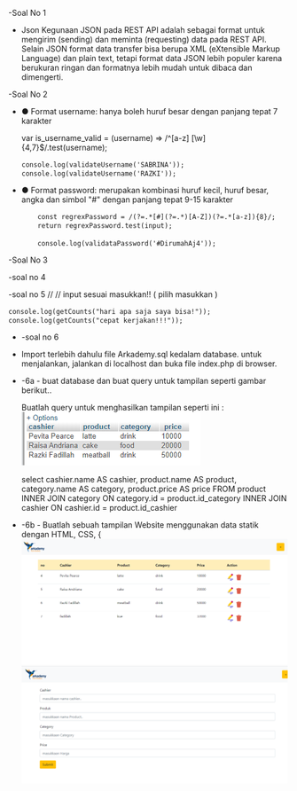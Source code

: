  -Soal No 1
  * Json
    Kegunaan JSON pada REST API adalah sebagai format untuk mengirim (sending) dan meminta     (requesting) data pada REST API. Selain JSON format data transfer bisa berupa XML (eXtensible Markup Language) dan plain text, tetapi format data JSON lebih populer karena berukuran ringan dan formatnya lebih mudah untuk dibaca dan dimengerti.

-Soal No 2

  * ● Format username: hanya boleh huruf besar dengan panjang tepat 7 karakter

      var is_username_valid = (username) => /^[a-z] [\w] {4,7}$/.test(username);

		console.log(validateUsername('SABRINA'));
  		console.log(validateUsername('RAZKI'));


* ● Format password: merupakan kombinasi huruf kecil, huruf besar, angka dan
    simbol "#" dengan panjang tepat 9-15 karakter         


          const regrexPassword = /(?=.*[#](?=.*)[A-Z])(?=.*[a-z]){8}/;
    	  return regrexPassword.test(input);

  		  console.log(validataPassword('#DirumahAj4'));

-Soal No 3
   
-soal no 4

-soal no 5
	// // input sesuai masukkan!! ( pilih masukkan )


	console.log(getCounts("hari apa saja saya bisa!")); 
	console.log(getCounts("cepat kerjakan!!!")); 

* -soal no 6

 - Import terlebih dahulu file Arkademy.sql kedalam database. untuk menjalankan, jalankan di localhost dan buka file index.php di browser.

  * -6a - buat database dan buat query untuk tampilan seperti gambar berikut..
 
	 Buatlah query untuk menghasilkan tampilan seperti ini :
     ![gambar(5)](https://github.com/Mrmgnt/arkademy-batch16-2/blob/master/soal6/6a.png)

  	select cashier.name AS cashier, product.name AS product, category.name AS category, product.price AS price
 	 FROM product
  	INNER JOIN category ON category.id = product.id_category
  	INNER JOIN cashier ON cashier.id = product.id_cashier

  * -6b - Buatlah sebuah tampilan Website menggunakan data statik dengan HTML, CSS,
{
    ![gambar(5)](https://github.com/Mrmgnt/arkademy-batch16-2/blob/master/soal6/ss1.png)
    ![gambar(5)](https://github.com/Mrmgnt/arkademy-batch16-2/blob/master/soal6/ss2.png)
  




   
